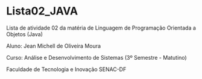 # Lista02_JAVA
Lista de atividade 02 da matéria de Linguagem de Programação Orientada a Objetos (Java)

Aluno: Jean Michell de Oliveira Moura

Curso: Análise e Desenvolvimento de Sistemas (3º Semestre - Matutino)

Faculdade de Tecnologia e Inovação SENAC-DF
